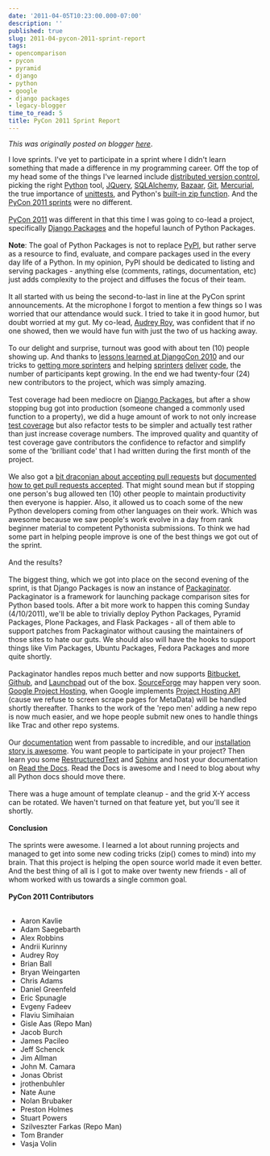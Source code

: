 ```yaml
---
date: '2011-04-05T10:23:00.000-07:00'
description: ''
published: true
slug: 2011-04-pycon-2011-sprint-report
tags:
- opencomparison
- pycon
- pyramid
- django
- python
- google
- django packages
- legacy-blogger
time_to_read: 5
title: PyCon 2011 Sprint Report
---
```


*This was originally posted on blogger [here](https://pydanny.blogspot.com/2011/04/pycon-2011-sprint-report.html)*.

I love sprints. I've yet to participate in a sprint where I didn't learn something that made a difference in my programming career. Off the top of my head some of the things I've learned include <a href="http://en.wikipedia.org/wiki/Distributed_Version_Control_System">distributed version control</a>, picking the right <a href="http://python.org/">Python</a> tool, <a href="http://jquery.com/">JQuery</a>, <a href="http://www.sqlalchemy.org/">SQLAlchemy</a>, <a href="http://en.wikipedia.org/wiki/Bazaar_(software)">Bazaar</a>, <a href="http://en.wikipedia.org/wiki/Git_(software)">Git</a>, <a href="http://en.wikipedia.org/wiki/Mercurial_(software)">Mercurial</a>, the true importance of <a href="http://docs.python.org/library/unittest.html">unittests</a>, and Python's <a href="http://docs.python.org/library/functions.html#zip">built-in zip function</a>. And the <a href="http://us.pycon.org/2011/sprints/projects/">PyCon 2011 sprints</a> were no different.<br /><br /><a href="http://us.pycon.org/2011/">PyCon 2011</a> was different in that this time I was going to co-lead a project, specifically <a href="http://djangopackages.com/">Django Packages</a> and the hopeful launch of Python Packages.<br /><br /><b>Note</b>: The goal of Python Packages is not to replace <a href="http://pypi.python.org/">PyPI</a>, but rather serve as a resource to find, evaluate, and compare packages used in the every day life of a Python. In my opinion, PyPI should be dedicated to listing and serving packages - anything else (comments, ratings, documentation, etc) just adds complexity to the project and diffuses the focus of their team.<br /><br />It all started with us being the second-to-last in line at the PyCon sprint announcements. At the microphone I forgot to mention a few things so I was worried that our attendance would suck. I tried to take it in good humor, but doubt worried at my gut. My co-lead, <a href="http://twitter.com/audreyr">Audrey Roy</a>, was confident that if no one showed, then we would have fun with just the two of us hacking away.<br /><br />To our delight and surprise, turnout was good with about ten (10) people showing up. And thanks to <a href="http://readthedocs.org/docs/packaginator/en/latest/lessons_learned.html#djangocon-2010">lessons learned at DjangoCon 2010</a>&nbsp;and our tricks to <a href="http://readthedocs.org/docs/packaginator/en/latest/lessons_learned.html#getting-sprinters">getting more sprinters</a>&nbsp;and helping&nbsp;<a href="http://readthedocs.org/docs/packaginator/en/latest/lessons_learned.html#assigning-work">sprinters</a> <a href="http://readthedocs.org/docs/packaginator/en/latest/lessons_learned.html#be-conservative">deliver</a> <a href="http://readthedocs.org/docs/packaginator/en/latest/lessons_learned.html#helping-people-get-stuff-done">code</a>, the number of participants kept growing. In the end we had twenty-four (24) new contributors to the project, which was simply amazing.<br /><br />Test coverage had been mediocre on <a href="https://github.com/djangopackages/djangopackages">Django Packages</a>, but after a show stopping bug got into production (someone changed a commonly used function to a property), we did a huge amount of work to not only increase <a href="http://www.djangopackages.com/packages/p/django-coverage/">test coverage</a> but also refactor tests to be simpler and actually test rather than just increase coverage numbers. The improved quality and quantity of test coverage gave contributors the confidence to refactor and simplify some of the 'brilliant code' that I had written during the first month of the project.<br /><br />We also got a <a href="http://readthedocs.org/docs/packaginator/en/latest/lessons_learned.html#pull-requests">bit draconian about accepting pull requests</a>&nbsp;but&nbsp;<a href="http://readthedocs.org/docs/packaginator/en/latest/contributing.html#how-to-get-your-pull-request-accepted">documented how to get pull requests accepted</a>. That might sound mean but if stopping one person's bug allowed ten (10) other people to maintain productivity then everyone is happier. Also, it allowed us to coach some of the new Python developers coming from other languages on their work. Which was awesome because we saw people's work evolve in a day from rank beginner material to competent Pythonista submissions. To think we had some part in helping people improve is one of the best things we got out of the sprint.<br /><br />And the results?<br /><br />The biggest thing, which we got into place on the second evening of the sprint, is that Django Packages is now an instance of <a href="https://github.com/cartwheelweb/packaginator">Packaginator</a>. Packaginator is a framework for launching package comparison sites for Python based tools. After a bit more work to happen this coming Sunday (4/10/2011), we'll be able to trivially deploy Python Packages, Pyramid Packages, Plone Packages, and Flask Packages - all of them able to support patches from Packaginator without causing the maintainers of those sites to hate our guts. We should also will have the hooks to support things like Vim Packages, Ubuntu Packages, Fedora Packages and more quite shortly.<br /><br />Packaginator handles repos much better and now supports&nbsp;<a href="https://bitbucket.org/">Bitbucket</a>, <a href="https://github.com/">Github</a>, and <a href="https://launchpad.net/">Launchpad</a> out of the box. <a href="http://sourceforge.net/">SourceForge</a> may happen very soon. <a href="http://code.google.com/hosting/">Google Project Hosting</a>, when Google implements <a href="http://code.google.com/p/support/issues/detail?id=5088">Project Hosting API </a>(cause we refuse to screen scrape pages for MetaData) will be handled shortly thereafter. Thanks to the work of the 'repo men' adding a new repo is now much easier, and we hope people submit new ones to handle things like Trac and other repo systems.<br /><br />Our <a href="http://readthedocs.org/docs/packaginator/en/latest/index.html">documentation</a> went from passable to incredible, and our <a href="http://readthedocs.org/docs/packaginator/en/latest/install.html">installation story is awesome</a>. You want people to participate in your project? Then learn you some <a href="http://en.wikipedia.org/wiki/Restructured_Text">RestructuredText</a> and <a href="http://sphinx.pocoo.org/">Sphinx</a> and host your documentation on <a href="http://readthedocs.org/">Read the Docs</a>. Read the Docs is awesome and I need to blog about why all Python docs should move there.<br /><br />There was a huge amount of template cleanup - and the grid X-Y access can be rotated. We haven't turned on that feature yet, but you'll see it shortly.<br /><br /><b>Conclusion</b><br /><br />The sprints were awesome. I learned a lot about running projects and managed to get into some new coding tricks (zip() comes to mind) into my brain. That this project is helping the open source world made it even better. And the best thing of all is I got to make over twenty new friends - all of whom worked with us towards a single common goal.<br /><br /><b>PyCon 2011 Contributors</b><br /><br /><ul><li>Aaron Kavlie</li><li>Adam Saegebarth</li><li>Alex Robbins</li><li>Andrii Kurinny</li><li>Audrey Roy</li><li>Brian Ball</li><li>Bryan Weingarten</li><li>Chris Adams</li><li>Daniel Greenfeld</li><li>Eric Spunagle</li><li>Evgeny Fadeev</li><li>Flaviu Simihaian</li><li>Gisle Aas (Repo Man)</li><li>Jacob Burch</li><li>James Pacileo</li><li>Jeff Schenck</li><li>Jim Allman</li><li>John M. Camara</li><li>Jonas Obrist</li><li>jrothenbuhler</li><li>Nate Aune</li><li>Nolan Brubaker</li><li>Preston Holmes</li><li>Stuart Powers</li><li>Szilveszter Farkas (Repo Man)</li><li>Tom Brander</li><li>Vasja Volin</li></ul>